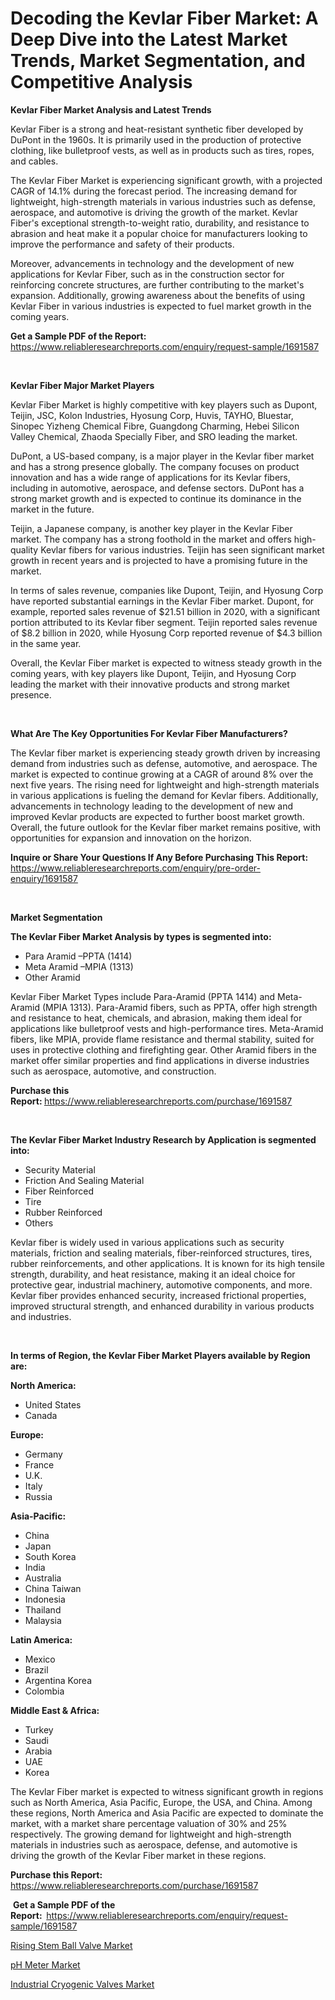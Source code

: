 <p><h1>Decoding the Kevlar Fiber Market: A Deep Dive into the Latest Market Trends, Market Segmentation, and Competitive Analysis</h1></p><p><strong>Kevlar Fiber Market Analysis and Latest Trends</strong></p>
<p><p>Kevlar Fiber is a strong and heat-resistant synthetic fiber developed by DuPont in the 1960s. It is primarily used in the production of protective clothing, like bulletproof vests, as well as in products such as tires, ropes, and cables.</p><p>The Kevlar Fiber Market is experiencing significant growth, with a projected CAGR of 14.1% during the forecast period. The increasing demand for lightweight, high-strength materials in various industries such as defense, aerospace, and automotive is driving the growth of the market. Kevlar Fiber's exceptional strength-to-weight ratio, durability, and resistance to abrasion and heat make it a popular choice for manufacturers looking to improve the performance and safety of their products.</p><p>Moreover, advancements in technology and the development of new applications for Kevlar Fiber, such as in the construction sector for reinforcing concrete structures, are further contributing to the market's expansion. Additionally, growing awareness about the benefits of using Kevlar Fiber in various industries is expected to fuel market growth in the coming years.</p></p>
<p><strong>Get a Sample PDF of the Report:&nbsp;</strong> <a href="https://www.reliableresearchreports.com/enquiry/request-sample/1691587">https://www.reliableresearchreports.com/enquiry/request-sample/1691587</a></p>
<p>&nbsp;</p>
<p><strong>Kevlar Fiber Major Market Players</strong></p>
<p><p>Kevlar Fiber Market is highly competitive with key players such as Dupont, Teijin, JSC, Kolon Industries, Hyosung Corp, Huvis, TAYHO, Bluestar, Sinopec Yizheng Chemical Fibre, Guangdong Charming, Hebei Silicon Valley Chemical, Zhaoda Specially Fiber, and SRO leading the market. </p><p>DuPont, a US-based company, is a major player in the Kevlar fiber market and has a strong presence globally. The company focuses on product innovation and has a wide range of applications for its Kevlar fibers, including in automotive, aerospace, and defense sectors. DuPont has a strong market growth and is expected to continue its dominance in the market in the future.</p><p>Teijin, a Japanese company, is another key player in the Kevlar Fiber market. The company has a strong foothold in the market and offers high-quality Kevlar fibers for various industries. Teijin has seen significant market growth in recent years and is projected to have a promising future in the market.</p><p>In terms of sales revenue, companies like Dupont, Teijin, and Hyosung Corp have reported substantial earnings in the Kevlar Fiber market. Dupont, for example, reported sales revenue of $21.51 billion in 2020, with a significant portion attributed to its Kevlar fiber segment. Teijin reported sales revenue of $8.2 billion in 2020, while Hyosung Corp reported revenue of $4.3 billion in the same year.</p><p>Overall, the Kevlar Fiber market is expected to witness steady growth in the coming years, with key players like Dupont, Teijin, and Hyosung Corp leading the market with their innovative products and strong market presence.</p></p>
<p>&nbsp;</p>
<p><strong>What Are The Key Opportunities For Kevlar Fiber Manufacturers?</strong></p>
<p><p>The Kevlar fiber market is experiencing steady growth driven by increasing demand from industries such as defense, automotive, and aerospace. The market is expected to continue growing at a CAGR of around 8% over the next five years. The rising need for lightweight and high-strength materials in various applications is fueling the demand for Kevlar fibers. Additionally, advancements in technology leading to the development of new and improved Kevlar products are expected to further boost market growth. Overall, the future outlook for the Kevlar fiber market remains positive, with opportunities for expansion and innovation on the horizon.</p></p>
<p><strong>Inquire or Share Your Questions If Any Before Purchasing This Report:</strong> <a href="https://www.reliableresearchreports.com/enquiry/pre-order-enquiry/1691587">https://www.reliableresearchreports.com/enquiry/pre-order-enquiry/1691587</a></p>
<p>&nbsp;</p>
<p><strong>Market Segmentation</strong></p>
<p><strong>The Kevlar Fiber Market Analysis by types is segmented into:</strong></p>
<p><ul><li>Para Aramid –PPTA (1414)</li><li>Meta Aramid –MPIA (1313)</li><li>Other Aramid</li></ul></p>
<p><p>Kevlar Fiber Market Types include Para-Aramid (PPTA 1414) and Meta-Aramid (MPIA 1313). Para-Aramid fibers, such as PPTA, offer high strength and resistance to heat, chemicals, and abrasion, making them ideal for applications like bulletproof vests and high-performance tires. Meta-Aramid fibers, like MPIA, provide flame resistance and thermal stability, suited for uses in protective clothing and firefighting gear. Other Aramid fibers in the market offer similar properties and find applications in diverse industries such as aerospace, automotive, and construction.</p></p>
<p><strong>Purchase this Report:&nbsp;</strong><a href="https://www.reliableresearchreports.com/purchase/1691587">https://www.reliableresearchreports.com/purchase/1691587</a></p>
<p>&nbsp;</p>
<p><strong>The Kevlar Fiber Market Industry Research by Application is segmented into:</strong></p>
<p><ul><li>Security Material</li><li>Friction And Sealing Material</li><li>Fiber Reinforced</li><li>Tire</li><li>Rubber Reinforced</li><li>Others</li></ul></p>
<p><p>Kevlar fiber is widely used in various applications such as security materials, friction and sealing materials, fiber-reinforced structures, tires, rubber reinforcements, and other applications. It is known for its high tensile strength, durability, and heat resistance, making it an ideal choice for protective gear, industrial machinery, automotive components, and more. Kevlar fiber provides enhanced security, increased frictional properties, improved structural strength, and enhanced durability in various products and industries.</p></p>
<p>&nbsp;</p>
<p><strong>In terms of Region, the Kevlar Fiber Market Players available by Region are:</strong></p>
<p>
    <p> <strong> North America: </strong>
        <ul>
            <li>United States</li>
            <li>Canada</li>
        </ul>
        </p> 
    <p> <strong> Europe: </strong>
        <ul>
            <li>Germany</li>
            <li>France</li>
            <li>U.K.</li>
            <li>Italy</li>
            <li>Russia</li>
        </ul>
        </p> 
    <p> <strong> Asia-Pacific: </strong>
        <ul>
            <li>China</li>
            <li>Japan</li>
            <li>South Korea</li>
            <li>India</li>
            <li>Australia</li>
            <li>China Taiwan</li>
            <li>Indonesia</li>
            <li>Thailand</li>
            <li>Malaysia</li>
        </ul>
        </p> 
    <p> <strong> Latin America: </strong>
        <ul>
            <li>Mexico</li>
            <li>Brazil</li>
            <li>Argentina Korea</li>
            <li>Colombia</li>
        </ul>
        </p> 
    <p> <strong> Middle East & Africa: </strong>
        <ul>
            <li>Turkey</li>
            <li>Saudi</li>
            <li>Arabia</li>
            <li>UAE</li>
            <li>Korea</li>
        </ul>
    </p>
    </p>
<p><p>The Kevlar Fiber market is expected to witness significant growth in regions such as North America, Asia Pacific, Europe, the USA, and China. Among these regions, North America and Asia Pacific are expected to dominate the market, with a market share percentage valuation of 30% and 25% respectively. The growing demand for lightweight and high-strength materials in industries such as aerospace, defense, and automotive is driving the growth of the Kevlar Fiber market in these regions.</p></p>
<p><strong>Purchase this Report: </strong><a href="https://www.reliableresearchreports.com/purchase/1691587">https://www.reliableresearchreports.com/purchase/1691587</a></p>
<p>&nbsp;<strong>Get a Sample PDF of the Report:&nbsp;&nbsp;</strong><a href="https://www.reliableresearchreports.com/enquiry/request-sample/1691587">https://www.reliableresearchreports.com/enquiry/request-sample/1691587</a></p>
<p><strong></strong></p>
<p><p><a href="https://view.publitas.com/reportprime-1/rising-stem-ball-valve-market-dynamics-2023-2030-also-about-its-market-trends-projections-and-opportunities/">Rising Stem Ball Valve Market</a></p><p><a href="https://view.publitas.com/reportprime-1/ph-meter-market-size-and-examines-its-market-scope-with-a-primary-focus-on-growth-opportunities-and-forecasted-trends-spanning-from-2023-to-2030/">pH Meter Market</a></p><p><a href="https://view.publitas.com/reportprime-1/industrial-cryogenic-valves-market-research-report-unlocks-analysis-on-the-market-financial-status-market-size-and-market-revenue-upto-2030/">Industrial Cryogenic Valves Market</a></p></p>